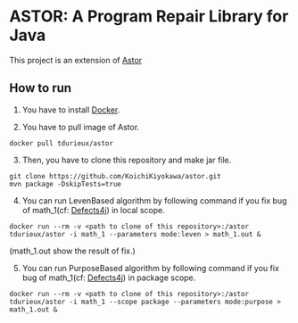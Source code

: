 # ASTOR: A Program Repair Library for Java

This project is an extension of [Astor](https://hal.archives-ouvertes.fr/hal-01321615/document)

## How to run
1. You have to install [Docker](https://docs.docker.com).

2. You have to pull image of Astor.
```
docker pull tdurieux/astor
```

3. Then, you have to clone this repository and make jar file.
```
git clone https://github.com/KoichiKiyokawa/astor.git
mvn package -DskipTests=true
```

4. You can run LevenBased algorithm by following command if you fix bug of math_1(cf: [Defects4j]()) in local scope.
```
docker run --rm -v <path to clone of this repository>:/astor tdurieux/astor -i math_1 --parameters mode:leven > math_1.out &
```
(math_1.out show the result of fix.)

5. You can run PurposeBased algorithm by following command if you fix bug of math_1(cf: [Defects4j]()) in package scope.
```
docker run --rm -v <path to clone of this repository>:/astor tdurieux/astor -i math_1 --scope package --parameters mode:purpose > math_1.out &
```